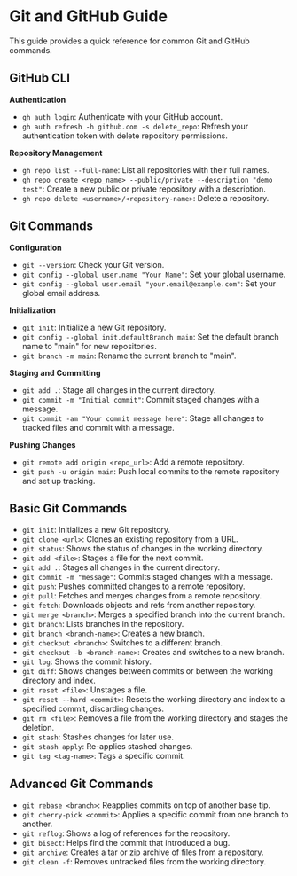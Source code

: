 # Git and GitHub Guide

This guide provides a quick reference for common Git and GitHub commands.

## GitHub CLI

**Authentication**

*   `gh auth login`: Authenticate with your GitHub account.
*   `gh auth refresh -h github.com -s delete_repo`: Refresh your authentication token with delete repository permissions.

**Repository Management**

*   `gh repo list --full-name`: List all repositories with their full names.
*   `gh repo create <repo_name> --public/private --description "demo test"`: Create a new public or private repository with a description.
*   `gh repo delete <username>/<repository-name>`: Delete a repository.


## Git Commands

**Configuration**

*   `git --version`: Check your Git version.
*   `git config --global user.name "Your Name"`: Set your global username.
*   `git config --global user.email "your.email@example.com"`: Set your global email address.

**Initialization**

*   `git init`: Initialize a new Git repository.
*   `git config --global init.defaultBranch main`: Set the default branch name to "main" for new repositories.
*   `git branch -m main`: Rename the current branch to "main".

**Staging and Committing**

*   `git add .`: Stage all changes in the current directory.
*   `git commit -m "Initial commit"`: Commit staged changes with a message.
*   `git commit -am "Your commit message here"`: Stage all changes to tracked files and commit with a message.

**Pushing Changes**

*   `git remote add origin <repo_url>`: Add a remote repository.
*   `git push -u origin main`: Push local commits to the remote repository and set up tracking.

## Basic Git Commands

*   `git init`: Initializes a new Git repository.
*   `git clone <url>`: Clones an existing repository from a URL.
*   `git status`: Shows the status of changes in the working directory.
*   `git add <file>`: Stages a file for the next commit.
*   `git add .`: Stages all changes in the current directory.
*   `git commit -m "message"`: Commits staged changes with a message.
*   `git push`: Pushes committed changes to a remote repository.
*   `git pull`: Fetches and merges changes from a remote repository.
*   `git fetch`: Downloads objects and refs from another repository.
*   `git merge <branch>`: Merges a specified branch into the current branch.
*   `git branch`: Lists branches in the repository.
*   `git branch <branch-name>`: Creates a new branch.
*   `git checkout <branch>`: Switches to a different branch.
*   `git checkout -b <branch-name>`: Creates and switches to a new branch.
*   `git log`: Shows the commit history.
*   `git diff`: Shows changes between commits or between the working directory and index.
*   `git reset <file>`: Unstages a file.
*   `git reset --hard <commit>`: Resets the working directory and index to a specified commit, discarding changes.
*   `git rm <file>`: Removes a file from the working directory and stages the deletion.
*   `git stash`: Stashes changes for later use.
*   `git stash apply`: Re-applies stashed changes.
*   `git tag <tag-name>`: Tags a specific commit.

## Advanced Git Commands

*   `git rebase <branch>`: Reapplies commits on top of another base tip.
*   `git cherry-pick <commit>`: Applies a specific commit from one branch to another.
*   `git reflog`: Shows a log of references for the repository.
*   `git bisect`: Helps find the commit that introduced a bug.
*   `git archive`: Creates a tar or zip archive of files from a repository.
*   `git clean -f`: Removes untracked files from the working directory.